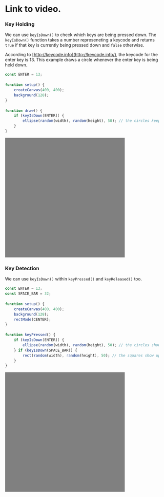 # Link to video.

### Key Holding

We can use `keyIsDown()` to check which keys are being pressed down. The `keyIsDown()` function takes a number represeneting a keycode and returns `true` if that key is currently being pressed down and `false` otherwise. 

According to [http://keycode.info](http://keycode.info/), the keycode for the enter key is 13. This example draws a circle whenever the enter key is being held down.

```js
const ENTER = 13;

function setup() {
    createCanvas(400, 400);
    background(128);
}

function draw() {
    if (keyIsDown(ENTER)) {
        ellipse(random(width), random(height), 50); // the circles keep getting drawn as long as ENTER key is being held down
    }
}
```

![](../../Images/key_is_down_1.gif)


### Key Detection

We can use `keyIsDown()` within `keyPressed()` and `keyReleased()` too.

```js
const ENTER = 13;
const SPACE_BAR = 32;

function setup() {
    createCanvas(400, 400);
    background(128);
    rectMode(CENTER);
}

function keyPressed() {
    if (keyIsDown(ENTER)) {
        ellipse(random(width), random(height), 50); // the circles show up with the ENTER key
    } if (keyIsDown(SPACE_BAR)) {
        rect(random(width), random(height), 50); // the squares show up with the SPACE key
    }
}
```

![](../../Images/key_is_down_2.gif)
